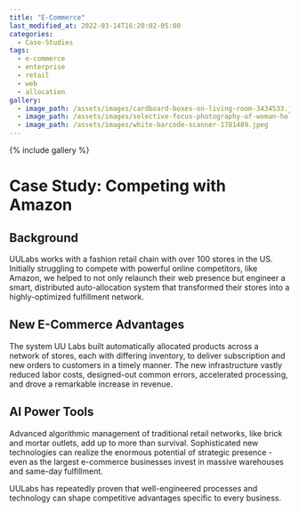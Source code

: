 ```yaml
---
title: "E-Commerce"
last_modified_at: 2022-03-14T16:20:02-05:00
categories:
  - Case-Studies
tags:
  - e-commerce
  - enterprise
  - retail
  - web
  - allocation
gallery:
  - image_path: /assets/images/cardboard-boxes-on-living-room-3434533.jpeg
  - image_path: /assets/images/selective-focus-photography-of-woman-holding-black-cased-1390534.jpeg
  - image_path: /assets/images/white-barcode-scanner-1781489.jpeg
---
```

{% include gallery %}

# Case Study: Competing with Amazon

## Background

UULabs works with a fashion retail chain with over 100 stores in the US. Initially struggling to compete with powerful online competitors, like Amazon, we helped to not only relaunch their web presence but engineer a smart, distributed auto-allocation system that transformed their stores into a highly-optimized fulfillment network.

## New E-Commerce Advantages

The system UU Labs built automatically allocated products across a network of stores, each with differing inventory, to deliver subscription and new orders to customers in a timely manner. The new infrastructure vastly reduced labor costs, designed-out common errors, accelerated processing, and drove a remarkable increase in revenue.

## AI Power Tools

Advanced algorithmic management of traditional retail networks, like brick and mortar outlets, add up to more than survival. Sophisticated new technologies can realize the enormous potential of strategic presence - even as the largest e-commerce businesses invest in massive warehouses and same-day fulfillment. 

UULabs has repeatedly proven that well-engineered processes and technology can shape competitive advantages specific to every business. 